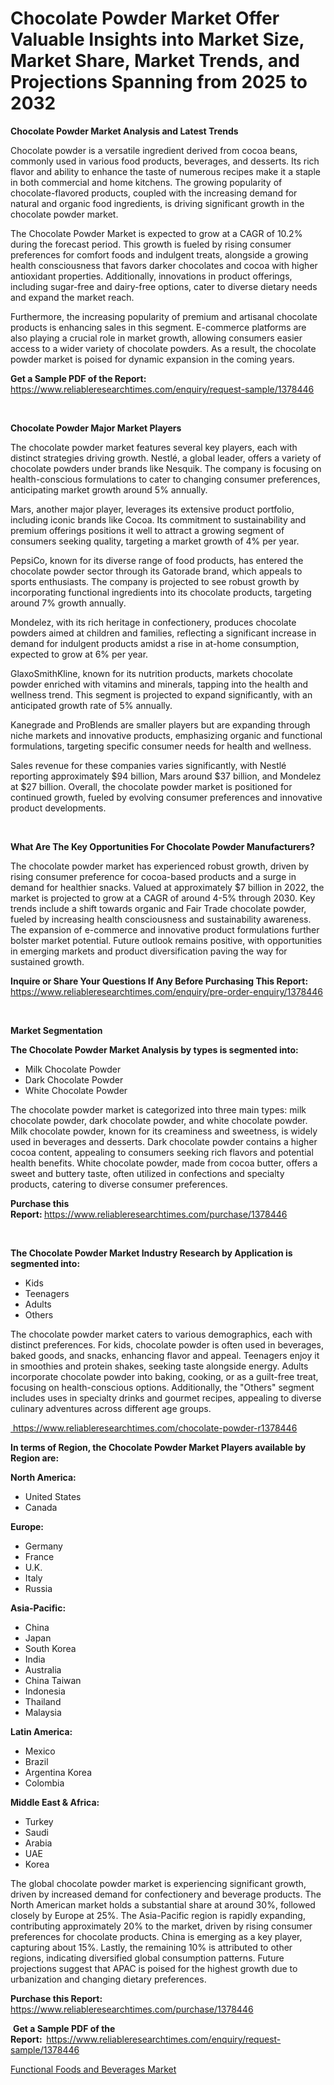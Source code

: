 <p><h1>Chocolate Powder Market Offer Valuable Insights into Market Size, Market Share, Market Trends, and Projections Spanning from 2025 to 2032</h1></p><p><strong>Chocolate Powder Market Analysis and Latest Trends</strong></p>
<p><p>Chocolate powder is a versatile ingredient derived from cocoa beans, commonly used in various food products, beverages, and desserts. Its rich flavor and ability to enhance the taste of numerous recipes make it a staple in both commercial and home kitchens. The growing popularity of chocolate-flavored products, coupled with the increasing demand for natural and organic food ingredients, is driving significant growth in the chocolate powder market.</p><p>The Chocolate Powder Market is expected to grow at a CAGR of 10.2% during the forecast period. This growth is fueled by rising consumer preferences for comfort foods and indulgent treats, alongside a growing health consciousness that favors darker chocolates and cocoa with higher antioxidant properties. Additionally, innovations in product offerings, including sugar-free and dairy-free options, cater to diverse dietary needs and expand the market reach.</p><p>Furthermore, the increasing popularity of premium and artisanal chocolate products is enhancing sales in this segment. E-commerce platforms are also playing a crucial role in market growth, allowing consumers easier access to a wider variety of chocolate powders. As a result, the chocolate powder market is poised for dynamic expansion in the coming years.</p></p>
<p><strong>Get a Sample PDF of the Report:&nbsp;</strong> <a href="https://www.reliableresearchtimes.com/enquiry/request-sample/1378446?utm_campaign=2123&utm_medium=2&utm_source=Github&utm_content=ia&utm_term=14022025&utm_id=chocolate-powder">https://www.reliableresearchtimes.com/enquiry/request-sample/1378446</a></p>
<p>&nbsp;</p>
<p><strong>Chocolate Powder Major Market Players</strong></p>
<p><p>The chocolate powder market features several key players, each with distinct strategies driving growth. Nestlé, a global leader, offers a variety of chocolate powders under brands like Nesquik. The company is focusing on health-conscious formulations to cater to changing consumer preferences, anticipating market growth around 5% annually.</p><p>Mars, another major player, leverages its extensive product portfolio, including iconic brands like Cocoa. Its commitment to sustainability and premium offerings positions it well to attract a growing segment of consumers seeking quality, targeting a market growth of 4% per year.</p><p>PepsiCo, known for its diverse range of food products, has entered the chocolate powder sector through its Gatorade brand, which appeals to sports enthusiasts. The company is projected to see robust growth by incorporating functional ingredients into its chocolate products, targeting around 7% growth annually.</p><p>Mondelez, with its rich heritage in confectionery, produces chocolate powders aimed at children and families, reflecting a significant increase in demand for indulgent products amidst a rise in at-home consumption, expected to grow at 6% per year.</p><p>GlaxoSmithKline, known for its nutrition products, markets chocolate powder enriched with vitamins and minerals, tapping into the health and wellness trend. This segment is projected to expand significantly, with an anticipated growth rate of 5% annually.</p><p>Kanegrade and ProBlends are smaller players but are expanding through niche markets and innovative products, emphasizing organic and functional formulations, targeting specific consumer needs for health and wellness.</p><p>Sales revenue for these companies varies significantly, with Nestlé reporting approximately $94 billion, Mars around $37 billion, and Mondelez at $27 billion. Overall, the chocolate powder market is positioned for continued growth, fueled by evolving consumer preferences and innovative product developments.</p></p>
<p>&nbsp;</p>
<p><strong>What Are The Key Opportunities For Chocolate Powder Manufacturers?</strong></p>
<p><p>The chocolate powder market has experienced robust growth, driven by rising consumer preference for cocoa-based products and a surge in demand for healthier snacks. Valued at approximately $7 billion in 2022, the market is projected to grow at a CAGR of around 4-5% through 2030. Key trends include a shift towards organic and Fair Trade chocolate powder, fueled by increasing health consciousness and sustainability awareness. The expansion of e-commerce and innovative product formulations further bolster market potential. Future outlook remains positive, with opportunities in emerging markets and product diversification paving the way for sustained growth.</p></p>
<p><strong>Inquire or Share Your Questions If Any Before Purchasing This Report:</strong> <a href="https://www.reliableresearchtimes.com/enquiry/pre-order-enquiry/1378446?utm_campaign=2123&utm_medium=2&utm_source=Github&utm_content=ia&utm_term=14022025&utm_id=chocolate-powder">https://www.reliableresearchtimes.com/enquiry/pre-order-enquiry/1378446</a></p>
<p>&nbsp;</p>
<p><strong>Market Segmentation</strong></p>
<p><strong>The Chocolate Powder Market Analysis by types is segmented into:</strong></p>
<p><ul><li>Milk Chocolate Powder</li><li>Dark Chocolate Powder</li><li>White Chocolate Powder</li></ul></p>
<p><p>The chocolate powder market is categorized into three main types: milk chocolate powder, dark chocolate powder, and white chocolate powder. Milk chocolate powder, known for its creaminess and sweetness, is widely used in beverages and desserts. Dark chocolate powder contains a higher cocoa content, appealing to consumers seeking rich flavors and potential health benefits. White chocolate powder, made from cocoa butter, offers a sweet and buttery taste, often utilized in confections and specialty products, catering to diverse consumer preferences.</p></p>
<p><strong>Purchase this Report:&nbsp;</strong><a href="https://www.reliableresearchtimes.com/purchase/1378446?utm_campaign=2123&utm_medium=2&utm_source=Github&utm_content=ia&utm_term=14022025&utm_id=chocolate-powder">https://www.reliableresearchtimes.com/purchase/1378446</a></p>
<p>&nbsp;</p>
<p><strong>The Chocolate Powder Market Industry Research by Application is segmented into:</strong></p>
<p><ul><li>Kids</li><li>Teenagers</li><li>Adults</li><li>Others</li></ul></p>
<p><p>The chocolate powder market caters to various demographics, each with distinct preferences. For kids, chocolate powder is often used in beverages, baked goods, and snacks, enhancing flavor and appeal. Teenagers enjoy it in smoothies and protein shakes, seeking taste alongside energy. Adults incorporate chocolate powder into baking, cooking, or as a guilt-free treat, focusing on health-conscious options. Additionally, the "Others" segment includes uses in specialty drinks and gourmet recipes, appealing to diverse culinary adventures across different age groups.</p></p>
<p><a href="https://www.reliableresearchtimes.com/chocolate-powder-r1378446?utm_campaign=2123&utm_medium=2&utm_source=Github&utm_content=ia&utm_term=14022025&utm_id=chocolate-powder">&nbsp;https://www.reliableresearchtimes.com/chocolate-powder-r1378446</a></p>
<p><strong>In terms of Region, the Chocolate Powder Market Players available by Region are:</strong></p>
<p>
    <p> <strong> North America: </strong>
        <ul>
            <li>United States</li>
            <li>Canada</li>
        </ul>
        </p> 
    <p> <strong> Europe: </strong>
        <ul>
            <li>Germany</li>
            <li>France</li>
            <li>U.K.</li>
            <li>Italy</li>
            <li>Russia</li>
        </ul>
        </p> 
    <p> <strong> Asia-Pacific: </strong>
        <ul>
            <li>China</li>
            <li>Japan</li>
            <li>South Korea</li>
            <li>India</li>
            <li>Australia</li>
            <li>China Taiwan</li>
            <li>Indonesia</li>
            <li>Thailand</li>
            <li>Malaysia</li>
        </ul>
        </p> 
    <p> <strong> Latin America: </strong>
        <ul>
            <li>Mexico</li>
            <li>Brazil</li>
            <li>Argentina Korea</li>
            <li>Colombia</li>
        </ul>
        </p> 
    <p> <strong> Middle East & Africa: </strong>
        <ul>
            <li>Turkey</li>
            <li>Saudi</li>
            <li>Arabia</li>
            <li>UAE</li>
            <li>Korea</li>
        </ul>
    </p>
    </p>
<p><p>The global chocolate powder market is experiencing significant growth, driven by increased demand for confectionery and beverage products. The North American market holds a substantial share at around 30%, followed closely by Europe at 25%. The Asia-Pacific region is rapidly expanding, contributing approximately 20% to the market, driven by rising consumer preferences for chocolate products. China is emerging as a key player, capturing about 15%. Lastly, the remaining 10% is attributed to other regions, indicating diversified global consumption patterns. Future projections suggest that APAC is poised for the highest growth due to urbanization and changing dietary preferences.</p></p>
<p><strong>Purchase this Report: </strong><a href="https://www.reliableresearchtimes.com/purchase/1378446?utm_campaign=2123&utm_medium=2&utm_source=Github&utm_content=ia&utm_term=14022025&utm_id=chocolate-powder">https://www.reliableresearchtimes.com/purchase/1378446</a></p>
<p>&nbsp;<strong>Get a Sample PDF of the Report:&nbsp;&nbsp;</strong><a href="https://www.reliableresearchtimes.com/enquiry/request-sample/1378446?utm_campaign=2123&utm_medium=2&utm_source=Github&utm_content=ia&utm_term=14022025&utm_id=chocolate-powder">https://www.reliableresearchtimes.com/enquiry/request-sample/1378446</a></p>
<p><strong></strong></p>
<p><p><a href="https://github.com/mcfred89/Market-Research-Report-List-1/blob/main/functional-foods-and-beverages-market.md?utm_campaign=2123&utm_medium=2&utm_source=Github&utm_content=ia&utm_term=14022025&utm_id=chocolate-powder">Functional Foods and Beverages Market</a></p></p>